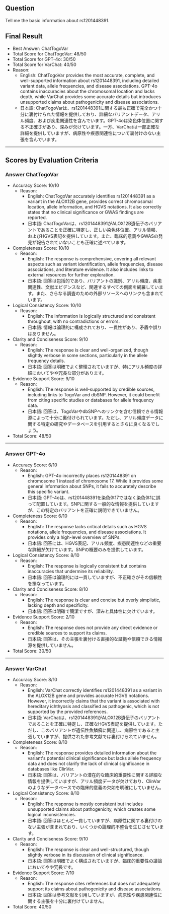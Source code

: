 ## Question

Tell me the basic information about rs1201448391.

## Final Result

- Best Answer: ChatTogoVar
- Total Score for ChatTogoVar: 48/50
- Total Score for GPT-4o: 30/50
- Total Score for VarChat: 40/50
- Reason:
  - English: ChatTogoVar provides the most accurate, complete, and well-supported information about rs1201448391, including detailed variant data, allele frequencies, and disease associations. GPT-4o contains inaccuracies about the chromosomal location and lacks depth, while VarChat provides some accurate details but introduces unsupported claims about pathogenicity and disease associations.
  - 日本語: ChatTogoVarは、rs1201448391に関する最も正確で完全かつ十分に裏付けられた情報を提供しており、詳細なバリアントデータ、アリル頻度、および疾患関連性を含んでいます。GPT-4oは染色体位置に関する不正確さがあり、深みが欠けています。一方、VarChatは一部正確な詳細を提供していますが、病原性や疾患関連性について裏付けのない主張を含んでいます。

---

## Scores by Evaluation Criteria

### Answer ChatTogoVar
- Accuracy Score: 10/10
  - Reason: 
    - English: ChatTogoVar accurately identifies rs1201448391 as a variant in the ALOX12B gene, provides correct chromosomal location, allele information, and HGVS notations. It also correctly states that no clinical significance or GWAS findings are reported.
    - 日本語: ChatTogoVarは、rs1201448391がALOX12B遺伝子のバリアントであることを正確に特定し、正しい染色体位置、アリル情報、およびHGVS表記を提供しています。また、臨床的意義やGWASの発見が報告されていないことも正確に述べています。
- Completeness Score: 10/10
  - Reason: 
    - English: The response is comprehensive, covering all relevant aspects such as variant identification, allele frequencies, disease associations, and literature evidence. It also includes links to external resources for further exploration.
    - 日本語: 回答は包括的であり、バリアントの識別、アリル頻度、疾患関連性、文献エビデンスなど、関連するすべての側面を網羅しています。また、さらなる調査のための外部リソースへのリンクも含まれています。
- Logical Consistency Score: 10/10
  - Reason: 
    - English: The information is logically structured and consistent throughout, with no contradictions or errors.
    - 日本語: 情報は論理的に構成されており、一貫性があり、矛盾や誤りはありません。
- Clarity and Conciseness Score: 9/10
  - Reason: 
    - English: The response is clear and well-organized, though slightly verbose in some sections, particularly in the allele frequency details.
    - 日本語: 回答は明確でよく整理されていますが、特にアリル頻度の詳細においてやや冗長な部分があります。
- Evidence Support Score: 9/10
  - Reason: 
    - English: The response is well-supported by credible sources, including links to TogoVar and dbSNP. However, it could benefit from citing specific studies or databases for allele frequency data.
    - 日本語: 回答は、TogoVarやdbSNPへのリンクを含む信頼できる情報源によって十分に裏付けられています。ただし、アリル頻度データに関する特定の研究やデータベースを引用するとさらに良くなるでしょう。
- Total Score: 48/50

---

### Answer GPT-4o
- Accuracy Score: 6/10
  - Reason: 
    - English: GPT-4o incorrectly places rs1201448391 on chromosome 1 instead of chromosome 17. While it provides some general information about SNPs, it fails to accurately describe this specific variant.
    - 日本語: GPT-4oは、rs1201448391を染色体17ではなく染色体1に誤って配置しています。SNPに関する一般的な情報を提供していますが、この特定のバリアントを正確に説明できていません。
- Completeness Score: 6/10
  - Reason: 
    - English: The response lacks critical details such as HGVS notations, allele frequencies, and disease associations. It provides only a high-level overview of SNPs.
    - 日本語: 回答には、HGVS表記、アリル頻度、疾患関連性などの重要な詳細が欠けています。SNPの概要のみを提供しています。
- Logical Consistency Score: 8/10
  - Reason: 
    - English: The response is logically consistent but contains inaccuracies that undermine its reliability.
    - 日本語: 回答は論理的には一貫していますが、不正確さがその信頼性を損なっています。
- Clarity and Conciseness Score: 8/10
  - Reason: 
    - English: The response is clear and concise but overly simplistic, lacking depth and specificity.
    - 日本語: 回答は明確で簡潔ですが、深みと具体性に欠けています。
- Evidence Support Score: 2/10
  - Reason: 
    - English: The response does not provide any direct evidence or credible sources to support its claims.
    - 日本語: 回答は、その主張を裏付ける直接的な証拠や信頼できる情報源を提供していません。
- Total Score: 30/50

---

### Answer VarChat
- Accuracy Score: 8/10
  - Reason: 
    - English: VarChat correctly identifies rs1201448391 as a variant in the ALOX12B gene and provides accurate HGVS notations. However, it incorrectly claims that the variant is associated with hereditary ichthyosis and classified as pathogenic, which is not supported by the provided references.
    - 日本語: VarChatは、rs1201448391がALOX12B遺伝子のバリアントであることを正確に特定し、正確なHGVS表記を提供しています。ただし、このバリアントが遺伝性魚鱗癬に関連し、病原性であると主張していますが、提供された参考文献では裏付けられていません。
- Completeness Score: 8/10
  - Reason: 
    - English: The response provides detailed information about the variant's potential clinical significance but lacks allele frequency data and does not clarify the lack of clinical significance in databases like ClinVar.
    - 日本語: 回答は、バリアントの潜在的な臨床的重要性に関する詳細な情報を提供していますが、アリル頻度データが欠けており、ClinVarのようなデータベースでの臨床的意義の欠如を明確にしていません。
- Logical Consistency Score: 8/10
  - Reason: 
    - English: The response is mostly consistent but includes unsupported claims about pathogenicity, which creates some logical inconsistencies.
    - 日本語: 回答はほとんど一貫していますが、病原性に関する裏付けのない主張が含まれており、いくつかの論理的不整合を生じさせています。
- Clarity and Conciseness Score: 9/10
  - Reason: 
    - English: The response is clear and well-structured, though slightly verbose in its discussion of clinical significance.
    - 日本語: 回答は明確でよく構成されていますが、臨床的重要性の議論においてやや冗長です。
- Evidence Support Score: 7/10
  - Reason: 
    - English: The response cites references but does not adequately support its claims about pathogenicity and disease associations.
    - 日本語: 回答は参考文献を引用していますが、病原性や疾患関連性に関する主張を十分に裏付けていません。
- Total Score: 40/50
